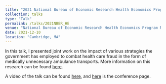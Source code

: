 ```yaml
---
title: "2021 National Bureau of Economic Research Health Economics Program Meeting"
collection: talks
type: "Talk"
permalink: /talks/2021NBER_HE
venue: "National Bureau of Economic Research Health Economics Program Meeting"
date: 2021-12-10
location: "Cambridge, MA"
---
```


In this talk, I presented joint work on the impact of various strategies the government has employed to combat health care fraud in the form of medically unnecessary ambulance transports. More information on this research can be found [here](https://rileyleague.github.io/publications/ambulancefraud).

A video of the talk can be found [here](https://youtu.be/l6zE2ljaCWg?t=1641), and [here](https://www.nber.org/conferences/health-economics-program-meeting-fall-2021) is the conference page.
